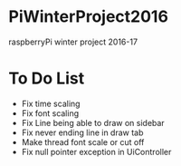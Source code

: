 # PiWinterProject2016
raspberryPi winter project 2016-17
<h1>To Do List</h1>
<ul>
  <li>Fix time scaling</li>
  <li>Fix font scaling</li>
  <li>Fix Line being able to draw on sidebar</li>
  <li>Fix never ending line in draw tab</li>
  <li>Make thread font scale or cut off</li>
  <li>Fix null pointer exception in UiController</li>
</ul>
